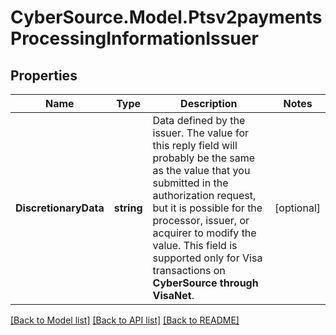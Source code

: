 # CyberSource.Model.Ptsv2paymentsProcessingInformationIssuer
## Properties

Name | Type | Description | Notes
------------ | ------------- | ------------- | -------------
**DiscretionaryData** | **string** | Data defined by the issuer. The value for this reply field will probably be the same as the value that you submitted in the authorization request, but it is possible for the processor, issuer, or acquirer to modify the value.  This field is supported only for Visa transactions on **CyberSource through VisaNet**.  | [optional] 

[[Back to Model list]](../README.md#documentation-for-models) [[Back to API list]](../README.md#documentation-for-api-endpoints) [[Back to README]](../README.md)

